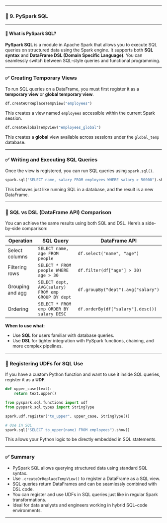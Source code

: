 
---

### 🧾 9. PySpark SQL

---

#### 🔹 What is PySpark SQL?

**PySpark SQL** is a module in Apache Spark that allows you to execute SQL queries on structured data using the Spark engine. It supports both **SQL syntax** and **DataFrame DSL (Domain Specific Language)**. You can seamlessly switch between SQL-style queries and functional programming.

---

### ✅ Creating Temporary Views

To run SQL queries on a DataFrame, you must first register it as a **temporary view** or **global temporary view**.

```python
df.createOrReplaceTempView("employees")
```

This creates a view named `employees` accessible within the current Spark session.

```python
df.createGlobalTempView("employees_global")
```

This creates a **global** view available across sessions under the `global_temp` database.

---

### ✅ Writing and Executing SQL Queries

Once the view is registered, you can run SQL queries using `spark.sql()`.

```python
spark.sql("SELECT name, salary FROM employees WHERE salary > 50000").show()
```

This behaves just like running SQL in a database, and the result is a new DataFrame.

---

### 🔄 SQL vs DSL (DataFrame API) Comparison

You can achieve the same results using both SQL and DSL. Here’s a side-by-side comparison:

| Operation        | SQL Query                                         | DataFrame API                      |
| ---------------- | ------------------------------------------------- | ---------------------------------- |
| Select columns   | `SELECT name, age FROM people`                    | `df.select("name", "age")`         |
| Filtering rows   | `SELECT * FROM people WHERE age > 30`             | `df.filter(df["age"] > 30)`        |
| Grouping and agg | `SELECT dept, AVG(salary) FROM emp GROUP BY dept` | `df.groupBy("dept").avg("salary")` |
| Ordering         | `SELECT * FROM emp ORDER BY salary DESC`          | `df.orderBy(df["salary"].desc())`  |

**When to use what:**

* Use **SQL** for users familiar with database queries.
* Use **DSL** for tighter integration with PySpark functions, chaining, and more complex pipelines.

---

### 🧠 Registering UDFs for SQL Use

If you have a custom Python function and want to use it inside SQL queries, register it as a **UDF**.

```python
def upper_case(text):
    return text.upper()

from pyspark.sql.functions import udf
from pyspark.sql.types import StringType

spark.udf.register("to_upper", upper_case, StringType())

# Use in SQL
spark.sql("SELECT to_upper(name) FROM employees").show()
```

This allows your Python logic to be directly embedded in SQL statements.

---

### ✅ Summary

* PySpark SQL allows querying structured data using standard SQL syntax.
* Use `.createOrReplaceTempView()` to register a DataFrame as a SQL view.
* SQL queries return DataFrames and can be seamlessly combined with DSL code.
* You can register and use UDFs in SQL queries just like in regular Spark transformations.
* Ideal for data analysts and engineers working in hybrid SQL–code environments.

---
